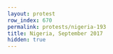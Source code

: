 ```yaml
---
layout: protest
row_index: 670
permalink: protests/nigeria-193
title: Nigeria, September 2017
hidden: true
---
```

